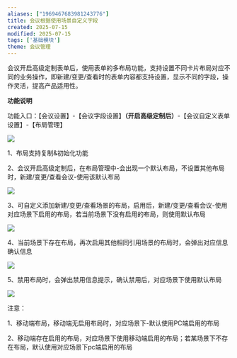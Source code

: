 ```yaml
---
aliases: ["1969467683981243776"]
title: 会议根据使用场景自定义字段
created: 2025-07-15
modified: 2025-07-15
tags: ['基础模块']
theme: 会议管理
---
```


会议开启高级定制表单后，使用表单的多布局功能，支持设置不同卡片布局对应不同的业务操作，即新建/变更/查看时的表单内容都支持设置，显示不同的字段，操作灵活，提高产品适用性。

**功能说明**

功能入口：【会议设置】-【会议字段设置】**（开启高级定制后）**-【会议自定义表单设置】-【布局管理】

![](bcd0c4676976ddf088a7f20b7c5c9573.jpg)

1、布局支持复制&初始化功能

2、会议开启高级定制后，在布局管理中-会出现一个默认布局，不设置其他布局时，新建/变更/查看会议-使用该默认布局

![](9aaf3a65dc70acd2d25056b8e941ad76.jpg)

3、可自定义添加新建/变更/查看场景的布局，启用后，新建/变更/查看会议-使用对应场景下启用的布局，若当前场景下没有启用的布局，则使用默认布局

![](63b6c3994fc6cef21b3d4038678b9584.jpg)

4、当前场景下存在布局，再次启用其他相同引用场景的布局时，会弹出对应信息确认信息

![](647f66b1c47d9e7bb0234b1825f6c348.jpg)

5、禁用布局时，会弹出禁用信息提示，确认禁用后，对应场景下使用默认布局

![](4aaa562c2700723a30f4c07714e5c655.jpg)

注意：

1、移动端布局，移动端无启用布局时，对应场景下-默认使用PC端启用的布局

2、移动端存在启用的布局，对应场景下使用移动端启用的布局；若某场景下不存在布局，默认使用对应场景下pc端启用的布局
